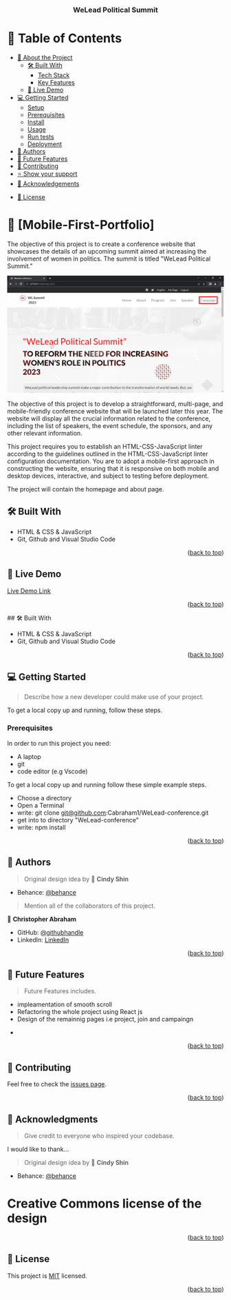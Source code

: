 <a name="readme-top"></a>

<div align="center">
  <br/>

  <h3><b>WeLead Political Summit</b></h3>

</div>

<!-- TABLE OF CONTENTS -->

# 📗 Table of Contents

- [📖 About the Project](#about-project)
  - [🛠 Built With](#built-with)
    - [Tech Stack](#tech-stack)
    - [Key Features](#key-features)
  - [🚀 Live Demo](#live-demo)
- [💻 Getting Started](#getting-started)
  - [Setup](#setup)
  - [Prerequisites](#prerequisites)
  - [Install](#install)
  - [Usage](#usage)
  - [Run tests](#run-tests)
  - [Deployment](#triangular_flag_on_post-deployment)
- [👥 Authors](#authors)
- [🔭 Future Features](#future-features)
- [🤝 Contributing](#contributing)
- [⭐️ Show your support](#support)
- [🙏 Acknowledgements](#acknowledgements)
<!-- - [❓ FAQ (OPTIONAL)](#faq) -->
- [📝 License](#license)
<!-- PROJECT DESCRIPTION -->

# 📖 [Mobile-First-Portfolio] <a name="about-project"></a>

The objective of this project is to create a conference website that showcases the details of an upcoming summit aimed at increasing the involvement of women in politics. The summit is titled "WeLead Political Summit."

![screenshot](./assets/WeLead%20conferences%20-%20Google%20Chrome%202_9_2023%208_54_30%20AM.png)

The objective of this project is to develop a straightforward, multi-page, and mobile-friendly conference website that will be launched later this year. The website will display all the crucial information related to the conference, including the list of speakers, the event schedule, the sponsors, and any other relevant information.

This project requires you to establish an HTML-CSS-JavaScript linter according to the guidelines outlined in the HTML-CSS-JavaScript linter configuration documentation. You are to adopt a mobile-first approach in constructing the website, ensuring that it is responsive on both mobile and desktop devices, interactive, and subject to testing before deployment.

The project will contain the homepage and about page.

## 🛠 Built With <a name="built-with"></a>

- HTML & CSS & JavaScript
- Git, Github and Visual Studio Code

<p align="right">(<a href="#readme-top">back to top</a>)</p>

## 🚀 Live Demo <a name="#live-demo"></a>
[Live Demo Link](https://cabraham1.github.io/WeLead-conference/)


<p align="right">(<a href="#readme-top">back to top</a>)</p>
## 🛠 Built With <a name="built-with"></a>

- HTML & CSS & JavaScript
- Git, Github and Visual Studio Code

<p align="right">(<a href="#readme-top">back to top</a>)</p>

<!-- GETTING STARTED -->

## 💻 Getting Started <a name="getting-started"></a>

> Describe how a new developer could make use of your project.

To get a local copy up and running, follow these steps.

### Prerequisites

In order to run this project you need:

 - A laptop
 - git
 - code editor (e.g Vscode)

To get a local copy up and running follow these simple example steps.

- Choose a directory
- Open a Terminal
- write: git clone git@github.com:Cabraham1/WeLead-conference.git
- get into to directory "WeLead-conference"
- write: npm install

<p align="right">(<a href="#readme-top">back to top</a>)</p>

<!-- AUTHORS -->

## 👥 Authors <a name="authors"></a>

> Original design idea by
👤 **Cindy Shin**
- Behance: [@behance](https://www.behance.net/adagio07)

> Mention all of the collaborators of this project.


👤 **Christopher Abraham**
- GitHub: [@githubhandle](https://github.com/cabraham1)
- LinkedIn: [LinkedIn](https://www.linkedin.com/in/abrahamchristopher)


<p align="right">(<a href="#readme-top">back to top</a>)</p>


<!-- FUTURE FEATURES -->

## 👥 Future Features <a name="Future Features"></a>

> Future Features includes.

* impleamentation of smooth scroll
* Refactoring the whole project using React js
* Design of the remainnig pages i.e project, join and campaingn 
- 


<p align="right">(<a href="#readme-top">back to top</a>)</p>

<!-- CONTRIBUTING -->

## 🤝 Contributing <a name="contributor"></a>

Feel free to check the [issues page](https://github.com/Cabraham1/WeLead-conference/issues).

<p align="right">(<a href="#readme-top">back to top</a>)</p>


<!-- ACKNOWLEDGEMENTS -->

## 🙏 Acknowledgments <a name="acknowledgements"></a>

> Give credit to everyone who inspired your codebase.

I would like to thank...

> Original design idea by
👤 **Cindy Shin**
- Behance: [@behance](https://www.behance.net/adagio07)

<h1>Creative Commons license of the design </h1>

<p align="right">(<a href="#readme-top">back to top</a>)</p>

<!-- LICENSE -->

## 📝 License <a name="license"></a>

This project is [MIT](./MIT.md) licensed.



<p align="right">(<a href="#readme-top">back to top</a>)</p>
